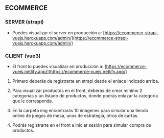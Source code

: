 ## ECOMMERCE

### SERVER (strapi) 
- Puedes visualizar el server en producción a: [https://ecommerce-strapi-vuejs.herokuapp.com/admin/](https://ecommerce-strapi-vuejs.herokuapp.com/admin/)

### CLIENT (vue3) 
- El front lo puedes visualizar en producción a: [https://ecommerce-vuejs.netlify.app/](https://ecommerce-vuejs.netlify.app/)

1. Primero deberás de registrarte en strapi desde el enlace indicado arriba.

2. Para visualizar productos en el front, deberás de crear mínimo 2 categorias y un listado de productos, donde podràs enlazar la categoria que le corresponda.

3. En la carpeta img encontrarás 10 imágenes para simular una tienda online de juegos de mesa, unos de estrategia, otros de cartas.

4. Podrás registrarte en el front e iniciar sesión para simular compra de productos.
